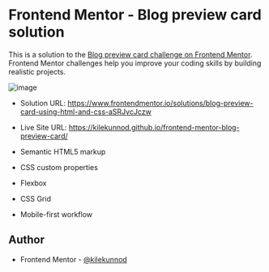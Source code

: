 # Frontend Mentor - Blog preview card solution

This is a solution to the [Blog preview card challenge on Frontend Mentor](https://www.frontendmentor.io/challenges/blog-preview-card-ckPaj01IcS). Frontend Mentor challenges help you improve your coding skills by building realistic projects. 

![image](https://github.com/user-attachments/assets/aa8fb3b7-b51c-45f1-8271-a2754efca1fc)


- Solution URL: https://www.frontendmentor.io/solutions/blog-preview-card-using-html-and-css-aSRJvcJczw
- Live Site URL: https://kilekunnod.github.io/frontend-mentor-blog-preview-card/


- Semantic HTML5 markup
- CSS custom properties
- Flexbox
- CSS Grid
- Mobile-first workflow

## Author

- Frontend Mentor - [@kilekunnod](https://www.frontendmentor.io/profile/yourusername)
